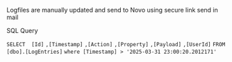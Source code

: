 Logfiles are manually updated and send to Novo using secure link send in mail

SQL Query

`SELECT  [Id]`
      `,[Timestamp]`
      `,[Action]`
      `,[Property]`
      `,[Payload]`
      `,[UserId]`
  `FROM [dbo].[LogEntries]`
   `where [Timestamp] > '2025-03-31 23:00:20.2012171'`